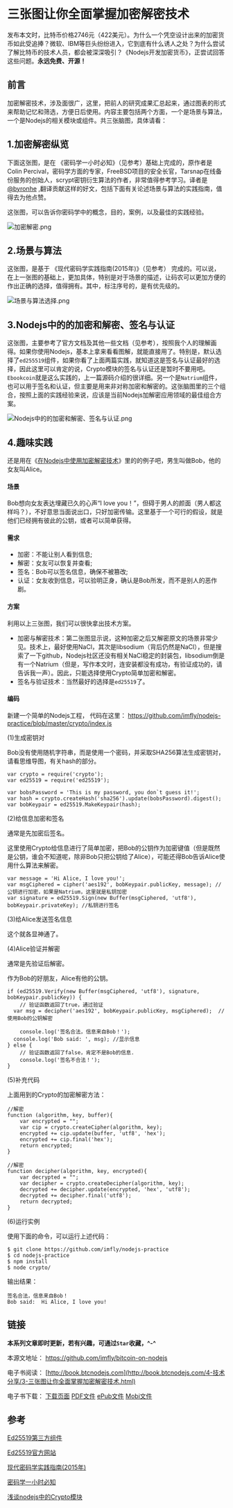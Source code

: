 # 三张图让你全面掌握加密解密技术


发布本文时，比特币价格2746元（422美元）。为什么一个凭空设计出来的加密货币如此受追捧？微软、IBM等巨头纷纷进入，它到底有什么诱人之处？为什么尝试了解比特币的技术人员，都会被深深吸引？《Nodejs开发加密货币》，正尝试回答这些问题。**永远免费、开源！**

## 前言

加密解密技术，涉及面很广，这里，把前人的研究成果汇总起来，通过图表的形式来帮助记忆和筛选，方便日后使用。内容主要包括两个方面，一个是场景与算法，一个是Nodejs的相关模块或组件。共三张脑图，具体请看：

## 1.加密解密纵览

下面这张图，是在 《密码学一小时必知》（见参考）基础上完成的，原作者是Colin Percival，密码学方面的专家，FreeBSD项目的安全长官，Tarsnap在线备份服务的创始人，scrypt密钥衍生算法的作者，非常值得参考学习。译者是 [@byronhe][] ,翻译贡献这样的好文，包括下面有关论述场景与算法的实践指南，值得去为他点赞。

这张图，可以告诉你密码学中的概念，目的，案例，以及最佳的实践经验。

![加密解密.png][]

## 2.场景与算法

这张图，是基于 《现代密码学实践指南(2015年)》（见参考） 完成的。可以说，在上一张图的基础上，更加具体，特别是对于场景的描述，让码农可以更加方便的作出正确的选择，值得拥有。其中，标注序号的，是有优先级的。

![场景与算法选择.png][]

## 3.Nodejs中的的加密和解密、签名与认证

这张图，主要参考了官方文档及其他一些文档（见参考），按照我个人的理解画得。如果你使用Nodejs，基本上拿来看看图解，就能直接用了。特别是，默认选择了`ed255519`组件，如果你看了上面两篇实践，就知道这是签名与认证最好的选择，因此这里可以肯定的说，Crypto模块的签名与认证还是暂时不要用吧。`Ebookcoin`就是这么实践的，上一篇源码介绍的很详细。另一个是`Natrium`组件，也可以用于签名和认证，但主要是用来非对称加密和解密的。这张脑图里的三个组合，按照上面的实践经验来说，应该是当前Nodejs加解密应用领域的最佳组合方案。

![Nodejs中的的加密和解密、签名与认证.png][]

## 4.趣味实践

还是用在《[在Nodejs中使用加密解密技术][]》里的的例子吧，男生叫做Bob，他的女友叫Alice。

#### 场景

Bob想向女友表达埋藏已久的心声“I love you！”，但碍于男人的颜面（男人都这样吗？），不好意思当面说出口，只好加密传输。这里基于一个可行的假设，就是他们已经拥有彼此的公钥，或者可以简单获得。

#### 需求

- 加密：不能让别人看到信息;
- 解密：女友可以恢复并查看;
- 签名：Bob可以签名信息，确保不被篡改;
- 认证：女友收到信息，可以验明正身，确认是Bob所发，而不是别人的恶作剧。

#### 方案

利用以上三张图，我们可以很快拿出技术方案。

- 加密与解密技术：第二张图显示说，这种加密之后又解密原文的场景非常少见。技术上，最好使用NaCl，其次是libsodium（背后仍然是NaCl），但是搜索了一下github，Nodejs社区还没有相关NaCl稳定的封装包，libsodium倒是有一个Natrium（但是，写作本文时，连安装都没有成功，有验证成功的，请告诉我一声）。因此，只能选择使用Crypto简单加密和解密。
- 签名与验证技术：当然最好的选择是`ed25519`了。

#### 编码

新建一个简单的Nodejs工程， 代码在这里： https://github.com/imfly/nodejs-practice/blob/master/crypto/index.js

(1)生成密钥对

Bob没有使用随机字符串，而是使用一个密码，并采取SHA256算法生成密钥对，请看思维导图，有关hash的部分。

```
var crypto = require('crypto');
var ed25519 = require('ed25519');

var bobsPassword = 'This is my password, you don`t guess it!';
var hash = crypto.createHash('sha256').update(bobsPassword).digest();
var bobKeypair = ed25519.MakeKeypair(hash);
```

(2)给信息加密和签名

通常是先加密后签名。

这里使用Crypto给信息进行了简单加密，把Bob的公钥作为加密键值（但是既然是公钥，谁会不知道呢，除非Bob只把公钥给了Alice），可能还得Bob告诉Alice使用什么算法来解密。

```
var message = 'Hi Alice, I love you!';
var msgCiphered = cipher('aes192', bobKeypair.publicKey, message); //公钥进行加密，如果是Natrium，这里就是私钥加密
var signature = ed25519.Sign(new Buffer(msgCiphered, 'utf8'), bobKeypair.privateKey); //私钥进行签名
```

(3)给Alice发送签名信息

这个就各显神通了。

(4)Alice验证并解密

通常是先验证后解密。

作为Bob的好朋友，Alice有他的公钥。

```
if (ed25519.Verify(new Buffer(msgCiphered, 'utf8'), signature, bobKeypair.publicKey)) {
	// 验证函数返回了true，通过验证
  var msg = decipher('aes192', bobKeypair.publicKey, msgCiphered);  //使用Bob的公钥解密

	console.log('签名合法，信息来自Bob！');
  console.log('Bob said: ', msg); //显示信息
} else {
	// 验证函数返回了false，肯定不是Bob的信息.
	console.log('签名不合法！');
}
```

(5)补充代码

上面用到的Crypto的加密解密方法：

```
//解密
function (algorithm, key, buffer){
    var encrypted = "";
    var cip = crypto.createCipher(algorithm, key);
    encrypted += cip.update(buffer, 'utf8', 'hex');
    encrypted += cip.final('hex');
    return encrypted;
}

//解密
function decipher(algorithm, key, encrypted){
    var decrypted = "";
    var decipher = crypto.createDecipher(algorithm, key);
    decrypted += decipher.update(encrypted, 'hex', 'utf8');
    decrypted += decipher.final('utf8');
    return decrypted;
}
```

(6)运行实例

使用下面的命令，可以运行上述代码：

```
$ git clone https://github.com/imfly/nodejs-practice
$ cd nodejs-practice
$ npm install
$ node crypto/
```

输出结果：

```
签名合法，信息来自Bob！
Bob said:  Hi Alice, I love you!
```
## 链接

**本系列文章即时更新，若有兴趣，可通过`Star`收藏，^-^**

本源文地址： https://github.com/imfly/bitcoin-on-nodejs

电子书阅读： [http://book.btcnodejs.com](http://book.btcnodejs.com/4-技术分享/3-三张图让你全面掌握加密解密技术.html)

电子书下载： [下载页面][] [PDF文件][] [ePub文件][] [Mobi文件][]

[PDF文件]: https://www.gitbook.com/download/pdf/book/imfly/bitcoin-on-nodejs
[ePub文件]: https://www.gitbook.com/download/epub/book/imfly/bitcoin-on-nodejs
[Mobi文件]: https://www.gitbook.com/download/mobi/book/imfly/bitcoin-on-nodejs
[下载页面]: https://www.gitbook.com/book/imfly/bitcoin-on-nodejs/details

## 参考

[Ed25519第三方组件](https://github.com/dazoe/ed25519)

[Ed25519官方网站](http://ed25519.cr.yp.to/)

[现代密码学实践指南(2015年)](http://blog.helong.info/blog/2015/06/05/modern-crypto/)

[密码学一小时必知](http://blog.helong.info/blog/2015/04/12/translate-Everything-you-need-to-know-about-cryptgraphy-in-1-hour/)

[浅谈nodejs中的Crypto模块](https://cnodejs.org/topic/504061d7fef591855112bab5)

[@byronhe]: https://github.com/byronhe

[加密解密.png]: ../styles/images/naotu/加密解密.png
[场景与算法选择.png]: ../styles/images/naotu/场景与算法选择.png
[Nodejs中的的加密和解密、签名与认证.png]: ../styles/images/naotu/Nodejs中的的加密和解密、签名与认证.png

[在Nodejs中使用加密解密技术]: http://book.btcnodejs.com/3-源码解读/4-在Nodejs中使用加密解密技术.html
